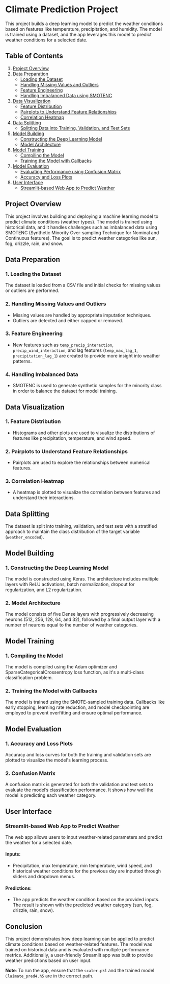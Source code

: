 # Climate Prediction Project

This project builds a deep learning model to predict the weather conditions based on features like temperature, precipitation, and humidity. The model is trained using a dataset, and the app leverages this model to predict weather conditions for a selected date.

## Table of Contents

1. [Project Overview](#project-overview)
2. [Data Preparation](#data-preparation)
   - [Loading the Dataset](#loading-the-dataset)
   - [Handling Missing Values and Outliers](#handling-missing-values-and-outliers)
   - [Feature Engineering](#feature-engineering)
   - [Handling Imbalanced Data using SMOTENC](#handling-imbalanced-data-using-smotenc)
3. [Data Visualization](#data-visualization)
   - [Feature Distribution](#feature-distribution)
   - [Pairplots to Understand Feature Relationships](#pairplots-to-understand-feature-relationships)
   - [Correlation Heatmap](#correlation-heatmap)
4. [Data Splitting](#data-splitting)
   - [Splitting Data into Training, Validation, and Test Sets](#splitting-data-into-training-validation-and-test-sets)
5. [Model Building](#model-building)
   - [Constructing the Deep Learning Model](#constructing-the-deep-learning-model)
   - [Model Architecture](#model-architecture)
6. [Model Training](#model-training)
   - [Compiling the Model](#compiling-the-model)
   - [Training the Model with Callbacks](#training-the-model-with-callbacks)
7. [Model Evaluation](#model-evaluation)
   - [Evaluating Performance using Confusion Matrix](#evaluating-performance-using-confusion-matrix)
   - [Accuracy and Loss Plots](#accuracy-and-loss-plots)
8. [User Interface](#user-interface)
   - [Streamlit-based Web App to Predict Weather](#streamlit-based-web-app-to-predict-weather)

## Project Overview

This project involves building and deploying a machine learning model to predict climate conditions (weather types). The model is trained using historical data, and it handles challenges such as imbalanced data using SMOTENC (Synthetic Minority Over-sampling Technique for Nominal and Continuous features). The goal is to predict weather categories like sun, fog, drizzle, rain, and snow.

## Data Preparation

### 1. Loading the Dataset
The dataset is loaded from a CSV file and initial checks for missing values or outliers are performed.

### 2. Handling Missing Values and Outliers
- Missing values are handled by appropriate imputation techniques.
- Outliers are detected and either capped or removed.

### 3. Feature Engineering
- New features such as `temp_precip_interaction`, `precip_wind_interaction`, and lag features (`temp_max_lag_1`, `precipitation_lag_1`) are created to provide more insight into weather patterns.

### 4. Handling Imbalanced Data
- SMOTENC is used to generate synthetic samples for the minority class in order to balance the dataset for model training.

## Data Visualization

### 1. Feature Distribution
- Histograms and other plots are used to visualize the distributions of features like precipitation, temperature, and wind speed.

### 2. Pairplots to Understand Feature Relationships
- Pairplots are used to explore the relationships between numerical features.

### 3. Correlation Heatmap
- A heatmap is plotted to visualize the correlation between features and understand their interactions.

## Data Splitting

The dataset is split into training, validation, and test sets with a stratified approach to maintain the class distribution of the target variable (`weather_encoded`).

## Model Building

### 1. Constructing the Deep Learning Model
The model is constructed using Keras. The architecture includes multiple layers with ReLU activations, batch normalization, dropout for regularization, and L2 regularization.

### 2. Model Architecture
The model consists of five Dense layers with progressively decreasing neurons (512, 256, 128, 64, and 32), followed by a final output layer with a number of neurons equal to the number of weather categories.

## Model Training

### 1. Compiling the Model
The model is compiled using the Adam optimizer and SparseCategoricalCrossentropy loss function, as it's a multi-class classification problem.

### 2. Training the Model with Callbacks
The model is trained using the SMOTE-sampled training data. Callbacks like early stopping, learning rate reduction, and model checkpointing are employed to prevent overfitting and ensure optimal performance.

## Model Evaluation

### 1. Accuracy and Loss Plots
Accuracy and loss curves for both the training and validation sets are plotted to visualize the model's learning process.

### 2. Confusion Matrix
A confusion matrix is generated for both the validation and test sets to evaluate the model’s classification performance. It shows how well the model is predicting each weather category.

## User Interface

### Streamlit-based Web App to Predict Weather

The web app allows users to input weather-related parameters and predict the weather for a selected date.

#### Inputs:
- Precipitation, max temperature, min temperature, wind speed, and historical weather conditions for the previous day are inputted through sliders and dropdown menus.

#### Predictions:
- The app predicts the weather condition based on the provided inputs. The result is shown with the predicted weather category (sun, fog, drizzle, rain, snow).

## Conclusion

This project demonstrates how deep learning can be applied to predict climate conditions based on weather-related features. The model was trained on historical data and is evaluated with multiple performance metrics. Additionally, a user-friendly Streamlit app was built to provide weather predictions based on user input.

**Note**: To run the app, ensure that the `scaler.pkl` and the trained model `Claimate_pred4.h5` are in the correct path.
